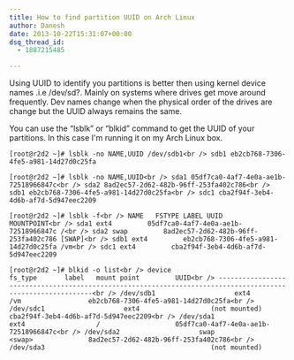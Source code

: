 ```yaml
---
title: How to find partition UUID on Arch Linux
author: Danesh
date: 2013-10-22T15:31:07+00:00
dsq_thread_id:
  - 1887215485

---
```

Using UUID to identify you partitions is better then using kernel device names .i.e /dev/sd?. Mainly on systems where drives get move around frequently. Dev names change when the physical order of the drives are change but the UUID always remains the same. 

You can use the &#8220;lsblk&#8221; or &#8220;blkid&#8221; command to get the UUID of your partitions. In this case I'm running it on my Arch Linux box.

`[root@r2d2 ~]# lsblk -no NAME,UUID /dev/sdb1<br />
sdb1 eb2cb768-7306-4fe5-a981-14d27d0c25fa`

`[root@r2d2 ~]# lsblk -no NAME,UUID<br />
sda1 05df7ca0-4af7-4e0a-ae1b-72518966847c<br />
sda2 8ad2ec57-2d62-482b-96ff-253fa402c786<br />
sdb1 eb2cb768-7306-4fe5-a981-14d27d0c25fa<br />
sdc1 cba2f94f-3eb4-4d6b-af7d-5d947eec2209`

`[root@r2d2 ~]# lsblk -f<br />
NAME   FSTYPE LABEL UUID                                 MOUNTPOINT<br />
sda1 ext4         05df7ca0-4af7-4e0a-ae1b-72518966847c /<br />
sda2 swap         8ad2ec57-2d62-482b-96ff-253fa402c786 [SWAP]<br />
sdb1 ext4         eb2cb768-7306-4fe5-a981-14d27d0c25fa /vm<br />
sdc1 ext4         cba2f94f-3eb4-4d6b-af7d-5d947eec2209` 

`[root@r2d2 ~]# blkid -o list<br />
device                       fs_type       label   mount point         UUID<br />
------------------------------------------------------------------------------------------------------------<br />
/dev/sdb1                    ext4                  /vm                 eb2cb768-7306-4fe5-a981-14d27d0c25fa<br />
/dev/sdc1                    ext4                  (not mounted)       cba2f94f-3eb4-4d6b-af7d-5d947eec2209<br />
/dev/sda1                    ext4                  /                   05df7ca0-4af7-4e0a-ae1b-72518966847c<br />
/dev/sda2                    swap                  <swap>              8ad2ec57-2d62-482b-96ff-253fa402c786<br />
/dev/sda3                                          (not mounted)`